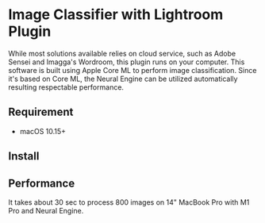 # Image Classifier with Lightroom Plugin

While most solutions available relies on cloud service, such as Adobe Sensei and Imagga's Wordroom, this plugin runs on your computer.
This software is built using Apple Core ML to perform image classification.
Since it's based on Core ML, the Neural Engine can be utilized automatically resulting respectable performance.

## Requirement
+ macOS 10.15+

## Install
<!-- Open terminal, and run curl -fsSL https://lrimageclassifier.chesterip.cc/bin/install.sh | bash -->

## Performance
It takes about 30 sec to process 800 images on 14" MacBook Pro with M1 Pro and Neural Engine.
